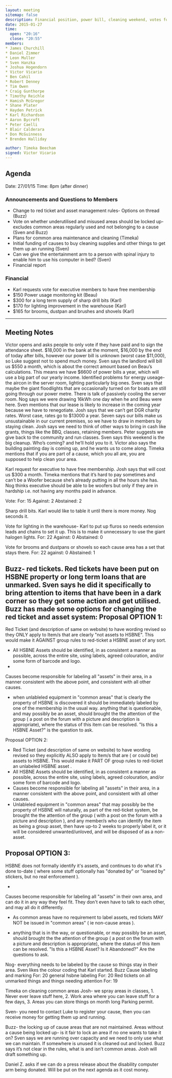 ```yaml
---
layout: meeting
sitemap: false
description: Financial position, power bill, cleaning weekend, votes for lighting equipment and cleaning supplies, red ticket rules. 
date: 2015-01-27
time:
  open: "20:16"
  close: "20:55"
members:
* James Churchill
* Daniel Zimmer
* Leon Muller
* Sven Hanzka
* Joshua Hogendorn
* Victor Vicario
* Ben Cahil
* Robert Denney
* Tim Owen
* Craig Gunthorpe
* Timothy Reichle
* Hamish McGregor
* Shane Plater
* Hayden Petrick
* Karl Richardson
* Aaron Bycroft
* Peter Caelli
* Blair Calderara
* Don McGuinness
* Brenden Halliday

author: Timeka Beecham
signed: Victor Vicario
---
```


## Agenda

Date: 27/01/15
Time: 8pm (after dinner)

### Announcements and Questions to Members
* Change to red ticket and asset management rules- Options on thread (Buzz)
* Vote on whether underutilised and misused areas should be locked up- excludes common areas regularly used and not belonging to a cause (Sven and Buzz)
* Plans for common area maintenance and cleaning (Timeka)
* Initial funding of causes to buy cleaning supplies and other things to get them up an running (Sven)
* Can we give the entertainment arm to a person with spinal injury to enable him to use his computer in bed? (Sven)
* Financial report

### Financial
* Karl requests vote for executive members to have free membership
* $150 Power usage monitoring kit (Beau)
* $300 for a long term supply of sharp drill bits (Karl)
* $170 for lighting improvement in the warehouse (Karl)
* $165 for brooms, dustpan and brushes and shovels (Karl)

---

## Meeting Notes

Victor opens and asks people to only vote if they have paid and to sign the attendance sheet.
$18,000 in the bank at the moment, $16,000 by the end of today after bills, however our power bill is unknown (worst case $11,000), so Luke suggest not to spend much money. 
Sven says the landlord will bill us $550 a month, which is about the correct amount based on Beau’s calculations. This means we have $6600 of power bills a year, which will use a big part of our yearly  income.
Identified problems for energy useage- the aircon in the server room, lighting particularly big ones. Sven says that maybe the giant floodlights that are occasionally turned on for boats are still going through our power metre. There is talk of passively cooling the server room.
Nog says we were drawing 16kWh one day when he and Beau were here. 
Sven mentions that our lease is likely to increase in the coming year because we have to renegotiate. 
Josh says that we can’t get DGR charity rates. Worst case, rates go to $13000 a year.
Seven says our bills make us unsustainable in our current premises, so we have to draw in members by staying clean.
Josh says we need to think of other ways to bring in cash like grants, things like the BBQ, classes, retaining members.
Peter suggests we give back to the community and run classes. 
Sven says this weekend is the big cleanup. Who’s coming? and he’ll hold you to it.
Victor also says the building painting day is coming up, and he wants us to come along.
Timeka mentions that if you are part of a cause, which you all are, you are supposed to help clean your area. 

Karl request for executive to have free membership. Josh says that will cost us $300 a month. 
Timeka mentions that it’s hard to pay sometimes and can’t be a Woofer because she’s already putting in all the hours she has.
Nog thinks executive should be able to be woofers but only if they are in hardship i.e. not having any months paid in advance. 

Vote:
For: 15
Against: 2
Abstained: 2

Sharp drill bits. Karl would like to table it until there is more money. Nog seconds it.

Vote for lighting in the warehouse- Karl to put up fluros so needs extension leads and chains to set it up. This is to make it unnecessary to use the giant halogen lights. 
For: 22
Against: 0 
Abstained: 0

Vote for brooms and dustpans or shovels so each cause area has a set that stays there. 
For: 22
against: 0 
Abstained: 1

Buzz- red tickets. Red tickets have been put on HSBNE property or long term loans that are unmarked. 
Sven says he did it specifically to bring attention to items that have been in a dark corner so they get some action and get utilised.
Buzz has made some options for changing the red ticket and asset system:
Proposal OPTION 1:
 -
Red Ticket (and description of same on website) to have wording revised
so they ONLY apply to Item/s that are clearly "not assets to HSBNE". 
This would make it AGAINST group rules to red-ticket a HSBNE asset of
any sort.
 - All HSBNE Assets should be identified, in as
consistent a manner as possible, across the entire site, using labels,
agreed colouration, and/or some form of barcode and logo.
 - 
Causes become responsible for labeling all "assets" in their area, in a
manner consistent with the  above point, and consistent with all other
causes.
 - when unlableled equipment in "common areas"
that is clearly the property of HSBNE is discovered it should be
immediately labeled by one of the membership in the usual way.  anything
that is questionable, and may possibly be an asset, should brought the
the attention of the group ( a post on the forum with a picture and
description is appropriate), where the status of this item can be
resolved. "Is this a HSBNE Asset?" is the question to ask.

Proposal OPTION 2:
 - Red Ticket (and description of same on website) to have wording
revised so they explicitly ALSO apply to Item/s that are ( or could be)   assets to
HSBNE.   This would make it PART OF group rules to red-ticket an unlabeled HSBNE
asset .
 - All HSBNE Assets should be
identified, in as consistent a manner as possible, across the entire
site, using labels, agreed colouration, and/or some form of barcode and logo.
 -  Causes become responsible for labeling all "assets" in their area,
in a manner consistent with the  above point, and consistent with all
other causes.
 - Unlableled equipment in "common areas" that may
possibly be the property of HSBNE will naturally, as part of the
red-ticket system, be brought the the attention of the group ( with  a
post on the forum with a picture and description ), and any member/s who
can identify the item as being a group asset, then have up-to 2 weeks
to properly label it, or it will be considered unwanted/unloved, and
will be disposed of as a non-asset.

Proposal OPTION 3:
 -
HSBNE does not formally identify it's assets, and continues to do what
it's done to-date ( where some stuff optionally has "donated by" or
"loaned by" stickers, but no real enforcement ).

 -
Causes become responsible for labeling all "assets" in their own area,
and can do it in any way they feel fit.   They don't even have to talk
to each other, and may all do it differently.

 - As common areas have no requirement to label assets, red tickets MAY NOT be issued  in "common areas" ( ie non-cause areas ).

 -  anything that is in the way, or questionable, or may possibly be an asset, should brought the the attention of the group (
a post on the forum with a picture and description is appropriate),
where the status of this item can be resolved. "Is this a HSBNE Asset? Is it Abandoned?"  Are the questions to ask.  



Nog- everything needs to be labeled by the cause so things stay in their area.
Sven likes the colour coding that Karl started. 
Buzz 
Cause labeling and marking
For: 20
general hsbne labeling
For: 20
Red tickets on all unmarked things and things needing attention
For: 19

Timeka on cleaning common areas
Josh- we spray areas in classes, 1. Never ever leave stuff here, 2. Work area where you can leave stuff for a few days, 3. Areas you can store things on month long Parking permit. 

Sven- you need to contact Luke to register your cause, then you can receive money for getting them up and running. 

Buzz- the locking up of cause areas that are not maintained. 
Areas without a cause being locked up- is it fair to lock an area if no one wants to take it on? Sven says we are running over capacity and we need to only use what we can maintain. If somewhere is unused it is cleaned out and locked. Buzz says it’s not clear in the rules, what is and isn’t common areas. Josh will draft something up.

Daniel Z. asks if we can do a press release about the disability computer arm being donated. Will be put on the next agenda as it cost money.
